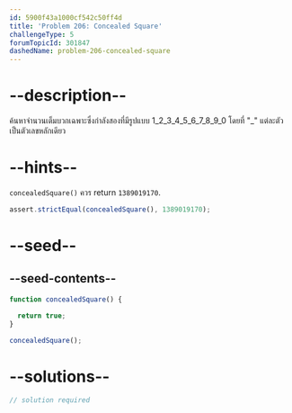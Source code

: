 ```yaml
---
id: 5900f43a1000cf542c50ff4d
title: 'Problem 206: Concealed Square'
challengeType: 5
forumTopicId: 301847
dashedName: problem-206-concealed-square
---
```


# --description--

ค้นหาจำนวนเต็มบวกเฉพาะซึ่งกำลังสองที่มีรูปแบบ 1_2_3_4_5_6_7_8_9_0 โดยที่ "_" แต่ละตัวเป็นตัวเลขหลักเดียว

# --hints--

`concealedSquare()` ควร return `1389019170`.

```js
assert.strictEqual(concealedSquare(), 1389019170);
```

# --seed--

## --seed-contents--

```js
function concealedSquare() {

  return true;
}

concealedSquare();
```

# --solutions--

```js
// solution required
```
